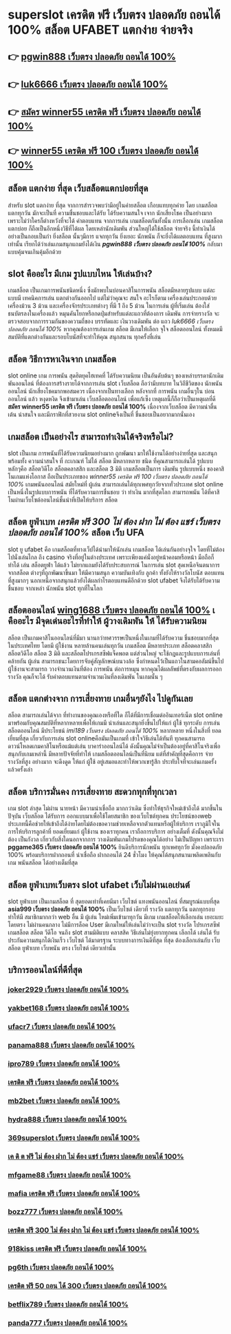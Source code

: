 # superslot เครดิต ฟรี เว็บตรง ปลอดภัย ถอนได้ 100% สล็อต  UFABET แตกง่าย จ่ายจริง

## 👉 [pgwin888 เว็บตรง ปลอดภัย ถอนได้ 100%](https://ufabet-cn.io1.me)
## 👉 [luk6666 เว็บตรง ปลอดภัย ถอนได้ 100%](https://ufabet.77m.io)
## 👉 [สมัคร winner55 เครดิต ฟรี เว็บตรง ปลอดภัย ถอนได้ 100%](https://ufabet.io1.me)
## 👉 [winner55 เครดิต ฟรี 100 เว็บตรง ปลอดภัย ถอนได้ 100%](https://ufa877.io1.me)

## สล็อต แตกง่าย ที่สุด เว็บสล็อตแตกบ่อยที่สุด

สำหรับ slot แตกง่าย ที่สุด จากการสำรวจพบว่ามีอยู่ในค่ายสล็อต เกือบแทบทุกค่าย โดย เกมสล็อต แตกทุกวัน  มักจะเป็นที่ ความชื่นชอบและได้รับ  ได้รับความสนใจ เจาก นักเสี่ยงโชค เป็นอย่างมาก  เพราะไม่ว่าใครก็ต่างหวังที่จะได้ ค่าตอบแทน จากการเล่น เกมสล็อตกันทั้งนั้น การเลือกเล่น เกมสล็อต แตกบ่อย  ก็ถือเป็นอีกหนึ่งวิธีที่ได้ผล โดยเหล่านักเดิมพัน  ส่วนใหญ่ได้ใช้สล็อต  จ่ายจริง นี้ทำเงินได้อย่างเป็นกอบเป็นกำ ยิ่งสล็อต นั้นๆมีการ แจกทุกวัน ยิ่งเยอะ นักพนัน  ก็จะยิ่งได้ผลตอบแทน ที่สูงมากเท่านั้น เรียกได้ว่าเล่นเกมสนุกแถมยังได้เงิน  ***pgwin888 เว็บตรง ปลอดภัย ถอนได้ 100%*** กลับมาแบบคุ้มจนเกินคุ้มอีกด้วย


##  slot  คืออะไร มีเกม รูปแบบไหน ให้เล่นบ้าง?

เกมสล็อต เป็นเกมการพนันชนิดหนึ่ง ซึ่งมักพบในบ่อนคาสิโนการพนัน สล็อตมีหลายรูปแบบ แต่ละแบบมี เทคนิคการเล่น  แตกต่างกันออกไป แต่ไม่ว่าคุณจะ สนใจ อะไรก็ตาม เครื่องเล่นประกอบด้วยเครื่องม้วน 3 ม้วน และเครื่องจักรประเภทต่างๆ  ที่มี 1 ถึง 5 ม้วน ในการเล่น ผู้ที่เริ่มเล่น ต้องใส่ ธนบัตรลงในเครื่องแล้ว หมุนคันโยกหรือกดปุ่มสำหรับแต่ละแถวที่ต้องการ เดิมพัน การจ่ายรางวัล จะ ตรวจสอบจากการรวมกันของความถี่ของ บรรทัดและ เงินวางเดิมพัน ต่อ แถว *luk6666 เว็บตรง ปลอดภัย ถอนได้ 100%*  หากคุณต้องการเล่นเกม สล็อต มีเกมให้เลือก จุใจ  สล็อตออนไลน์ ทั้งหมดมีสมบัติที่แตกต่างกันและรอบโบนัสที่จะทำให้คุณ สนุกสนาน ทุกครั้งที่เล่น


##  สล็อต วิธีการหาเงินจาก เกมสล็อต

 slot online เกม การพนัน สุดฮิตยุคไฮเทคที่  ได้รับความนิยม เป็นอันดับต้นๆ ของเหล่าบรรดานักเดิมพันออนไลน์  ที่ต้องการสร้างรายได้จากการเล่น slot  เว็บสล็อต ถือว่ามีบทบาท ในวิถีชีวิตของ นักพนันออนไลน์ นักเสี่ยงโชคมากพอสมควร เนื่องจากเป็นทางเลือก หลังจากที่ การพนัน เกมอื่นๆใน บ่อนออนไลน์ แล้ว หงุดหงิด จึงเข้ามาเล่น เว็บสล็อตออนไลน์ เพื่อแก้เซ็ง เหตุผลนี้ก็ถือว่าเป็นเหตุผลที่ดี **สมัคร winner55 เครดิต ฟรี เว็บตรง ปลอดภัย ถอนได้ 100%** เนื่องจากเว็บสล็อต  มีความน่าตื่นเต้น น่าสนใจ และมีกราฟิกที่สวยงาม  slot onlineจึงเป็นที่ ชื่นชอบเป็นอยากมากนั่นเอง


##  เกมสล็อต เป็นอย่างไร สามารถทำเงินได้จริงหรือไม่?

 slot  เป็นเกม การพนันที่ได้รับความนิยมอย่างมาก ถูกพัฒนา  มาให้ใช้งานได้อย่างง่ายที่สุด  และสนุกพร้อมทั้ง  ความน่าสนใจ ที่ กะเกณฑ์ ไม่ได้  สล็อต  มีหลากหลาย ชนิด ที่คุณสามารถเล่นได้ รูปแบบหลักๆคือ  สล็อตวิดีโอ สล็อตคลาสสิก และสล็อต 3 มิติ เกมสล็อตเป็นการ เดิมพัน  รูปแบบหนึ่ง ของคาสิโนเกมแห่งโอกาส ถือเป็นประเภทของ  *winner55 เครดิต ฟรี 100 เว็บตรง ปลอดภัย ถอนได้ 100%* เกมพนันออนไลน์ สมัยใหม่ที่ ผู้เล่น สามารถเล่นได้ทุกเพศทุกวัยจากทั่วประเทศ   slot online เป็นหนึ่งในรูปแบบการพนัน ที่ได้รับความการชื่นชอบ  ว่า ทำเงิน  มากที่สุดโลก สามารถพนัน ได้ที่คาสิโนผ่านเว็บไซต์ออนไลน์ชั้นนำที่เปิดให้บริการ สล็อต 


## สล็อต ยูฟ่าเบท ***เครดิต ฟรี 300 ไม่ ต้อง ฝาก ไม่ ต้อง แชร์ เว็บตรง ปลอดภัย ถอนได้ 100%*** สล็อต   เว็บ UFA

 slot ยู ufabet  คือ  เกมสล็อตที่ทางเว็ปได้นำมาให้นักเล่น เกมสล็อต ได้เล่นกันอย่างจุใจ โดยที่ไม่ต้องไปนั่งเล่นไกล ถึง casino จริงที่อยู่ในต่างประเทศ เพราะเพียงแค่นั่งอยู่หน้าคอมหรือหน้า มือถือก็ ทำได้ เล่น สล็อตยูฟ่า ได้แล้ว  ไม่ยากแถมยังได้รับประสบการณ์ ในการเล่น slot สุดเหนือจินตนาการจากสล็อต ต่างๆที่ถูกพัฒนาขึ้นมา ให้มีความสนุก ความบันเทิงกับ ลูกค้า ทั้งยังให้รางวัลโบนัส ตอบแทนที่สูงมากๆ นอกเหนือจากสนุกแล้วยังได้ผลกำไรตอบแทนดีอีกด้วย  slot ufabet  จึงได้รับได้รับความชื่นชอบ จากเหล่า นักพนัน  slot  ทุกที่ในโลก


##  สล็อตออนไลน์ [wing1688 เว็บตรง ปลอดภัย ถอนได้ 100%](https://heylink.me/madam168) เ คืออะไร มีจุดเด่นอะไรที่ทำให้ ผู้วางเดิมพัน ให้ ได้รับความนิยม 

สล็อต เป็นเกมคาสิโนออนไลน์ที่มีมา นานกว่าทศวรรษเป็นหนึ่งในเกมที่ได้รับความ ชื่นชอบมากที่สุด ในประเทศไทย โดยมี ผู้ใช้งาน หลายล้านคนเล่นทุกวัน  เกมสล็อต มีหลายประเภท  สล็อตคลาสสิก สล็อตวิดีโอ สล็อต 3 มิติ และสล็อตโปรเกรสซีฟแจ็คพอต แต่ส่วนใหญ่ จะใช้กฎและรูปแบบการเล่นที่ คล้ายกัน ผู้เล่น สามารถชนะโดยการจับคู่สัญลักษณ์บนวงล้อ ซึ่งกำหนดไว้เป็นแถวในสามคอลัมน์ขึ้นไป  ผู้ใช้งานจะสามารถ วางจำนวนเงินที่ต้อง การพนัน ต่อการหมุน หากคุณได้ผลลัพธ์ที่ตรงกับผลการออกรางวัล คุณก็จะได้ รับค่าตอบแทนตามจำนวนเงินที่ลงเดิมพัน ในเกมนั้น ๆ


## สล็อต แตกต่างจาก การเสี่ยงทาย เกมอื่นๆยังไง ไปดูกันเลย

 สล็อต สามารถเล่นได้จาก ที่ทำงานของคุณเองหรือที่ใด ก็ได้ที่มีการเชื่อมต่ออินเทอร์เน็ต  slot online มาพร้อมกับคุณสมบัติที่หลากหลายเพื่อให้เกมมี น่าเล่นและสนุกยิ่งขึ้นไปให้แก่ ผู้ใช้ ทุกระดับ การเล่น สล็อตออนไลน์  มีประโยชน์ *imi189 เว็บตรง ปลอดภัย ถอนได้ 100%* หลากหลาย หนึ่งในสิ่งที่ ยอดเยี่ยมที่สุด เกี่ยวกับการเล่น slot onlineคือมันเป็นเกมที่ เข้าใจวิธีเล่นได้ทันที ทุกคนสามารถดาวน์โหลดเกมคาสิโนหรือแม้แต่เล่น บาคาร่าออนไลน์ได้ ดังนั้นคุณไม่จำเป็นต้องอยู่ที่คาสิโนจริงเพื่อสนุกกับเกมเหล่านี้ มีหลายปัจจัยที่ทำให้ เกมสล็อตออนไลน์เป็นที่นิยม แต่ที่สำคัญที่สุดคือการ จ่ายรางวัลที่สูง อย่างมาก จะดึงดูด ให้แก่ ผู้ใช้ อยู่เสมอและทำให้พวกเขารู้สึก ประทับใจที่จะเล่นเกมครั้งแล้วครั้งเล่า


## สล็อต  บริการมั่นคง การเสี่ยงทาย สะดวกทุกที่ทุกเวลา

 เกม slot ล่าสุด ไม่ผ่าน นายหน้า มีความน่าเชื่อถือ มากกว่าเดิม ซึ่งทำให้ธุรกิจใหม่เข้าถึงได้  มากขึ้นในปัจุบัน เว็บสล็อต ได้รับการ ออกแบบมาเพื่อใช้โดยสมาชิก ของเว็บไซต์ทุกคน ประโยชน์ของweb ประเภทนี้คือช่วยให้เข้าถึงได้ง่ายโดยไม่ต้องขอความช่วยเหลือจากตัวแทนหรือผู้ให้บริการ เราภูมิใจในการให้บริการลูกค้าที่ ยอดเยี่ยมแก่ ผู้ใช้งาน ของเราทุกคน เราถือการบริการ อย่างเต็มที่ ดังนั้นคุณจึงไม่ต้อง เป็นกังวล เกี่ยวกับสิ่งใดนอกจากการ วางเดิมพันเกมโปรดของคุณได้อย่าง ไม่เป็นปัญหา เพราะเรา **pggame365 เว็บตรง ปลอดภัย ถอนได้ 100%** ยินดีบริการนักพนัน ทุกเพศทุกวัย  มั่งคงปลอดภัย 100% พร้อมบริการฝากถอนที่ น่าเชื่อถือ ฝากถอนได้  24 ชั่วโมง ให้คุณได้สนุกสนานเพลิดเพลินกับเกม พนันสล็อต  ได้อย่างเต็มที่สุด


## สล็อต   ยูฟ่าเบทเว็บตรง  slot  ufabet เว็บไม่ผ่านเอเย่นต์

 slot   ยูฟ่าเบท  เป็นเกมสล็อต ที่ สุดยอดเท่าที่เคยมีมา เว็บไซต์   แทงพนันออนไลน์ ที่สมบูรณ์แบบที่สุด **asia999 เว็บตรง ปลอดภัย ถอนได้ 100%** เป็นเว็บไซต์ เดียวที่ รางวัล แตกทุกวัน แตกทุกรอบ ทำให้มี สมาชิกมากกว่า web อื่น มี ผู้เล่น ใหม่เพิ่มเข้ามาทุกวัน มีเกม เกมสล็อตให้เลือกเล่น เยอะแยะ โดยตรง  ไม่ผ่านคนกลาง  ไม่มีการล็อค User  มีเกมใหม่ให้เล่นไม่ว่าจะเป็น  slot  รางวัล  โปรเกรสซีฟ เกมสล็อต สล็อต วีดีโอ จนถึง slot สามมิติแบบ คลาสสิค วิธีเล่นไม่ยุ่งยากทุกคน เลือกได้ เล่นได้ รับประกันความสนุกได้เงินเร็ว เว็บไซต์  ได้มาตรฐาน ระบบทางการเงินดีที่สุด ที่สุด ต้องเลือกเล่นกับ เว็บสล็อต   ยูฟ่าเบท   เว็บพนัน ตรง   เว็บไซต์  เดียวเท่านั้น


## บริการออนไลน์ที่ดีที่สุด

### [joker2929 เว็บตรง ปลอดภัย ถอนได้ 100%](https://atom.io/themes/winner1688%20เว็บตรง%20ปลอดภัย%20ถอนได้%20100%)
### [yakbet168 เว็บตรง ปลอดภัย ถอนได้ 100%](https://atom.io/themes/ฟรี%20เครดิต%2050%20ไม่%20ต้อง%20ฝาก%20เว็บตรง%20ปลอดภัย%20ถอนได้%20100%)
### [ufacr7 เว็บตรง ปลอดภัย ถอนได้ 100%](https://atom.io/themes/pg777th%20เว็บตรง%20ปลอดภัย%20ถอนได้%20100%)
### [panama888 เว็บตรง ปลอดภัย ถอนได้ 100%](https://atom.io/themes/crow168%20เว็บตรง%20ปลอดภัย%20ถอนได้%20100%)
### [ipro789 เว็บตรง ปลอดภัย ถอนได้ 100%](https://atom.io/themes/pg6th%20เว็บตรง%20ปลอดภัย%20ถอนได้%20100%)
### [เครดิต ฟรี เว็บตรง ปลอดภัย ถอนได้ 100%](https://atom.io/themes/betflix789%20เว็บตรง%20ปลอดภัย%20ถอนได้%20100%)
### [mb2bet เว็บตรง ปลอดภัย ถอนได้ 100%](https://atom.io/themes/ufa1881%20เว็บตรง%20ปลอดภัย%20ถอนได้%20100%)
### [hydra888 เว็บตรง ปลอดภัย ถอนได้ 100%](https://atom.io/themes/lucia88%20เว็บตรง%20ปลอดภัย%20ถอนได้%20100%)
### [369superslot เว็บตรง ปลอดภัย ถอนได้ 100%](https://atom.io/themes/ufa8texas%20เว็บตรง%20ปลอดภัย%20ถอนได้%20100%)
### [เค ดิ ต ฟรี ไม่ ต้อง ฝาก ไม่ ต้อง แชร์ เว็บตรง ปลอดภัย ถอนได้ 100%](https://atom.io/themes/เครดิต%20ฟรี%20100%20เว็บตรง%20ปลอดภัย%20ถอนได้%20100%)
### [mfgame88 เว็บตรง ปลอดภัย ถอนได้ 100%](https://atom.io/themes/mfgame88%20เว็บตรง%20ปลอดภัย%20ถอนได้%20100%)
### [mafia เครดิต ฟรี เว็บตรง ปลอดภัย ถอนได้ 100%](https://atom.io/themes/333be%20เว็บตรง%20ปลอดภัย%20ถอนได้%20100%)
### [bozz777 เว็บตรง ปลอดภัย ถอนได้ 100%](https://atom.io/themes/pg888th%20เว็บตรง%20ปลอดภัย%20ถอนได้%20100%)
### [เครดิต ฟรี 300 ไม่ ต้อง ฝาก ไม่ ต้อง แชร์ เว็บตรง ปลอดภัย ถอนได้ 100%](https://atom.io/themes/sagame6699%20เว็บตรง%20ปลอดภัย%20ถอนได้%20100%)
### [918kiss เครดิต ฟรี เว็บตรง ปลอดภัย ถอนได้ 100%](https://atom.io/themes/เครดิต%20ฟรี%20ล่าสุด%20เว็บตรง%20ปลอดภัย%20ถอนได้%20100%)
### [pg6th เว็บตรง ปลอดภัย ถอนได้ 100%](https://atom.io/themes/betflik28%20เว็บตรง%20ปลอดภัย%20ถอนได้%20100%)
### [เครดิต ฟรี 50 ถอน ได้ 300 เว็บตรง ปลอดภัย ถอนได้ 100%](https://atom.io/themes/pok8bet%20เว็บตรง%20ปลอดภัย%20ถอนได้%20100%)
### [betflix789 เว็บตรง ปลอดภัย ถอนได้ 100%](https://atom.io/themes/g2g88gold%20เว็บตรง%20ปลอดภัย%20ถอนได้%20100%)
### [panda777 เว็บตรง ปลอดภัย ถอนได้ 100%](https://atom.io/themes/mafia%20เครดิต%20ฟรี%20เว็บตรง%20ปลอดภัย%20ถอนได้%20100%)